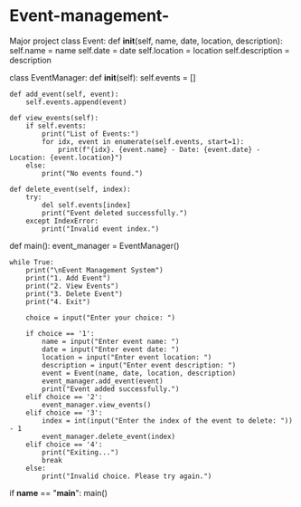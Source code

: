 # Event-management-
Major project 
class Event:
    def __init__(self, name, date, location, description):
        self.name = name
        self.date = date
        self.location = location
        self.description = description

class EventManager:
    def __init__(self):
        self.events = []

    def add_event(self, event):
        self.events.append(event)

    def view_events(self):
        if self.events:
            print("List of Events:")
            for idx, event in enumerate(self.events, start=1):
                print(f"{idx}. {event.name} - Date: {event.date} - Location: {event.location}")
        else:
            print("No events found.")

    def delete_event(self, index):
        try:
            del self.events[index]
            print("Event deleted successfully.")
        except IndexError:
            print("Invalid event index.")

def main():
    event_manager = EventManager()

    while True:
        print("\nEvent Management System")
        print("1. Add Event")
        print("2. View Events")
        print("3. Delete Event")
        print("4. Exit")

        choice = input("Enter your choice: ")

        if choice == '1':
            name = input("Enter event name: ")
            date = input("Enter event date: ")
            location = input("Enter event location: ")
            description = input("Enter event description: ")
            event = Event(name, date, location, description)
            event_manager.add_event(event)
            print("Event added successfully.")
        elif choice == '2':
            event_manager.view_events()
        elif choice == '3':
            index = int(input("Enter the index of the event to delete: ")) - 1
            event_manager.delete_event(index)
        elif choice == '4':
            print("Exiting...")
            break
        else:
            print("Invalid choice. Please try again.")

if __name__ == "__main__":
    main()
    
